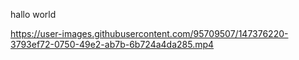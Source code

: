 hallo world


https://user-images.githubusercontent.com/95709507/147376220-3793ef72-0750-49e2-ab7b-6b724a4da285.mp4


